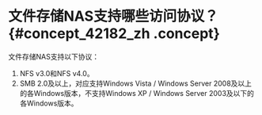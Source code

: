 # 文件存储NAS支持哪些访问协议？ {#concept_42182_zh .concept}

文件存储NAS支持以下协议：

1.  NFS v3.0和NFS v4.0。
2.  SMB 2.0及以上，对应支持Windows Vista / Windows Server 2008及以上的各Windows版本，不支持Windows XP / Windows Server 2003及以下的各Windows版本。

